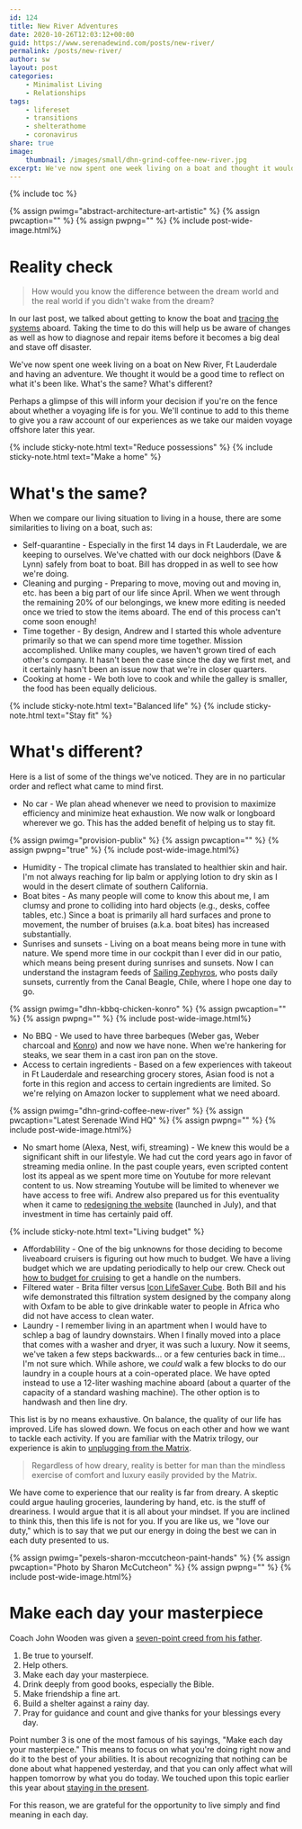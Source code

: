 ```yaml
---
id: 124
title: New River Adventures
date: 2020-10-26T12:03:12+00:00
guid: https://www.serenadewind.com/posts/new-river/
permalink: /posts/new-river/
author: sw
layout: post
categories:
    - Minimalist Living
    - Relationships
tags:
    - lifereset
    - transitions
    - shelterathome
    - coronavirus
share: true
image:
    thumbnail: /images/small/dhn-grind-coffee-new-river.jpg 
excerpt: We've now spent one week living on a boat and thought it would be a good time to reflect on what it's been like. What's the same? What's different? If you're on the fence about whether a voyaging life is for you, perhaps a glimpse of our experience will inform your decision. 
---
```

{% include toc %}

{% assign pwimg="abstract-architecture-art-artistic" %}
{% assign pwcaption="" %}
{% assign pwpng="" %}
{% include post-wide-image.html%}

# Reality check 

> How would you know the difference between the dream world and the real world if you didn't wake from the dream?

In our last post, we talked about getting to know the boat and [tracing the systems](/posts/tracer/) aboard. Taking the time to do this will help us be aware of changes as well as how to diagnose and repair items before it becomes a big deal and stave off disaster. 

We've now spent one week living on a boat on New River, Ft Lauderdale and having an adventure. We thought it would be a good time to reflect on what it's been like. What's the same? What's different? 

Perhaps a glimpse of this will inform your decision if you're on the fence about whether a voyaging life is for you. We'll continue to add to this theme to give you a raw account of our experiences as we take our maiden voyage offshore later this year.

{% include sticky-note.html text="Reduce possessions" %}
{% include sticky-note.html text="Make a home" %}

# What's the same?

When we compare our living situation to living in a house, there are some similarities to living on a boat, such as:

 - Self-quarantine - Especially in the first 14 days in Ft Lauderdale, we are keeping to ourselves. We've chatted with our dock neighbors (Dave & Lynn) safely from boat to boat. Bill has dropped in as well to see how we're doing. 
 - Cleaning and purging - Preparing to move, moving out and moving in, etc. has been a big part of our life since April. When we went through the remaining 20% of our belongings, we knew more editing is needed once we tried to stow the items aboard. The end of this process can't come soon enough!
 - Time together - By design, Andrew and I started this whole adventure primarily so that we can spend more time together. Mission accomplished. Unlike many couples, we haven't grown tired of each other's company. It hasn't been the case since the day we first met, and it certainly hasn't been an issue now that we're in closer quarters.
 - Cooking at home - We both love to cook and while the galley is smaller, the food has been equally delicious. 

{% include sticky-note.html text="Balanced life" %}
{% include sticky-note.html text="Stay fit" %}

# What's different? 

Here is a list of some of the things we've noticed. They are in no particular order and reflect what came to mind first.

 - No car - We plan ahead whenever we need to provision to maximize efficiency and minimize heat exhaustion. We now walk or longboard wherever we go. This has the added benefit of helping us to stay fit.

{% assign pwimg="provision-publix" %}
{% assign pwcaption="" %}
{% assign pwpng="true" %}
{% include post-wide-image.html%}

 - Humidity - The tropical climate has translated to healthier skin and hair. I'm not always reaching for lip balm or applying lotion to dry skin as I would in the desert climate of southern California. 
 - Boat bites - As many people will come to know this about me, I am clumsy and prone to colliding into hard objects (e.g., desks, coffee tables, etc.) Since a boat is primarily all hard surfaces and prone to movement, the number of bruises (a.k.a. boat bites) has increased substantially.
 - Sunrises and sunsets - Living on a boat means being more in tune with nature. We spend more time in our cockpit than I ever did in our patio, which means being present during sunrises and sunsets. Now I can understand the instagram feeds of [Sailing Zephyros](https://www.instagram.com/sailing.zephyros/), who posts daily sunsets, currently from the Canal Beagle, Chile, where I hope one day to go.  

{% assign pwimg="dhn-kbbq-chicken-konro" %}
{% assign pwcaption="" %}
{% assign pwpng="" %}
{% include post-wide-image.html%}

 - No BBQ - We used to have three barbeques (Weber gas, Weber charcoal and [Konro](https://www.korin.com/Charcoal-Barbecue-Konro-Lg_3)) and now we have none. When we're hankering for steaks, we sear them in a cast iron pan on the stove.   
 - Access to certain ingredients - Based on a few experiences with takeout in Ft Lauderdale and researching grocery stores, Asian food is not a forte in this region and access to certain ingredients are limited. So we're relying on Amazon locker to supplement what we need aboard. 

{% assign pwimg="dhn-grind-coffee-new-river" %}
{% assign pwcaption="Latest Serenade Wind HQ" %}
{% assign pwpng="" %}
{% include post-wide-image.html%}

 - No smart home (Alexa, Nest, wifi, streaming) - We knew this would be a significant shift in our lifestyle. We had cut the cord years ago in favor of streaming media online. In the past couple years, even scripted content lost its appeal as we spent more time on Youtube for more relevant content to us. Now streaming Youtube will be limited to whenever we have access to free wifi. Andrew also prepared us for this eventuality when it came to [redesigning the website](/posts/website-redesign/) (launched in July), and that investment in time has certainly paid off. 

{% include sticky-note.html text="Living budget" %} 

 - Affordablility - One of the big unknowns for those deciding to become liveaboard cruisers is figuring out how much to budget. We have a living budget which we are updating periodically to help our crew. Check out [how to budget for cruising](https://www.patreon.com/posts/41193176/) to get a handle on the numbers. 
 - Filtered water - Brita filter versus [Icon LifeSaver Cube](https://iconlifesaver.com/products/cube/?v=7516fd43adaa). Both Bill and his wife demonstrated this filtration system designed by the company along with Oxfam to be able to give drinkable water to people in Africa who did not have access to clean water.   
 - Laundry - I remember living in an apartment when I would have to schlep a bag of laundry downstairs. When I finally moved into a place that comes with a washer and dryer, it was such a luxury. Now it seems, we've taken a few steps backwards... or a few centuries back in time... I'm not sure which. While ashore, we *could* walk a few blocks to do our laundry in a couple hours at a coin-operated place. We have opted instead to use a 12-liter washing machine aboard (about a quarter of the capacity of a standard washing machine). The other option is to handwash and then line dry. 

This list is by no means exhaustive. On balance, the quality of our life has improved. Life has slowed down. We focus on each other and how we want to tackle each activity. If you are familiar with the Matrix trilogy, our experience is akin to [unplugging from the Matrix](https://www.youtube.com/watch?v=NpyaKWY9HOc). 

> Regardless of how dreary, reality is better for man than the mindless exercise of comfort and luxury easily provided by the Matrix. 

We have come to experience that our reality is far from dreary. A skeptic could argue hauling groceries, laundering by hand, etc. is the stuff of dreariness. I would argue that it is all about your mindset. If you are inclined to think this, then this life is not for you. If you are like us, we "love our duty," which is to say that we put our energy in doing the best we can in each duty presented to us. 

{% assign pwimg="pexels-sharon-mccutcheon-paint-hands" %}
{% assign pwcaption="Photo by Sharon McCutcheon" %}
{% assign pwpng="" %}
{% include post-wide-image.html%}

# Make each day your masterpiece 

Coach John Wooden was given a [seven-point creed from his father](https://www.thewoodeneffect.com/john-woodens-7-point-creed-true/).

 1. Be true to yourself.
 2. Help others.
 3. Make each day your masterpiece.
 4. Drink deeply from good books, especially the Bible.
 5. Make friendship a fine art.
 6. Build a shelter against a rainy day.
 7. Pray for guidance and count and give thanks for your blessings every day.

Point number 3 is one of the most famous of his sayings, "Make each day your masterpiece." This means to focus on what you're doing right now and do it to the best of your abilities. It is about recognizing that nothing can be done about what happened yesterday, and that you can only affect what will happen tomorrow by what you do today. We touched upon this topic earlier this year about [staying in the present](/posts/past-present-and-future/).

For this reason, we are grateful for the opportunity to live simply and find meaning in each day. 
